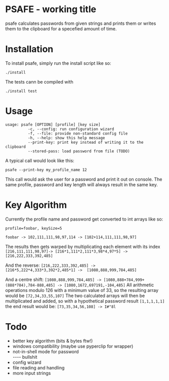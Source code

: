 PSAFE - working title
=====================

psafe calculates passwords from given strings and prints them or writes them to
the clipboard for a specefied amount of time.   

Installation
============

To install psafe, simply run the install script like so:   

```
./install   
```

The tests cann be compiled with

```
./install test
```

Usage
=====

```
usage: psafe [OPTION] [profile] [key size]
          -c, --config: run configuration wizard
          -f, --file: provide non-standard config file
          -h, --help: show this help message
          --print-key: print key instead of writing it to the clipboard
          --stored-pass: load password from file (TODO)
```

A typical call would look like this:   

```psafe --print-key my_profile_name 12```   

This call would ask the user for a password and print it out on console. The
same profile, password and key length will always result in the same key.   

Key Algorithm
=============

Currently the profile name and password get converted to int arrays like so:

```
profile=foobar, keySize=5   

foobar -> 102,111,111,98,97,114 -> [102+114,111,111,98,97]
```

The results then gets warped by multiplicating each element with its index
```[216,111,111,98,97]-> [216*1,111*2,111*3,98*4,97*5] -> [216,222,333,392,485]```

And the reverse:
```[216,222,333,392,485] -> [216*5,222*4,333*3,392*2,485*1] ->  [1080,888,999,784,485]```

And a centre shift:
```[1080,888,999,784,485] -> [1080,888+784,999+(888*784),784-888,485] -> [1080,1672,697191,-104,485]```
All arithmetic operations modulo 126 with a minimum value of 33, so the
resulting array would be
```[72,34,33,55,107]```
The two calculated arrays will then be multiplicated and added, so with a
hypothetical password result ```[1,1,1,1,1]``` the end result would be:
```[73,35,34,56,108] -> I#"8l```   


Todo
====

- better key algorithm (bits & bytes ftw!)
- windows compatibility (maybe use pyperclip for wrapper)
- not-in-shell mode for password   
---- bullshit
- config wizard
- file reading and handling
- more input strings 

